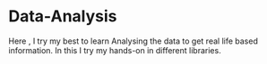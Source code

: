 # Data-Analysis

Here , I try my best to learn Analysing the data to get real life based information.
In this I try my hands-on in different libraries. 
